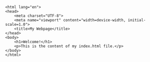 <!DOCTYPE html>
    <html lang="en">
    <head>
        <meta charset="UTF-8">
        <meta name="viewport" content="width=device-width, initial-scale=1.0">
        <title>My Webpage</title>
    </head>
    <body>
        <h1>Welcome!</h1>
        <p>This is the content of my index.html file.</p>
    </body>
    </html>
